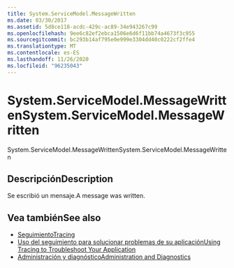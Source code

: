 ```yaml
---
title: System.ServiceModel.MessageWritten
ms.date: 03/30/2017
ms.assetid: 5d8ce118-acdc-429c-ac89-34e943267c99
ms.openlocfilehash: 9ee6c82ef2ebca1506e6d6f11bb74a4673f3c955
ms.sourcegitcommit: bc293b14af795e0e999e3304dd40c0222cf2ffe4
ms.translationtype: MT
ms.contentlocale: es-ES
ms.lasthandoff: 11/26/2020
ms.locfileid: "96235043"
---
```

# <a name="systemservicemodelmessagewritten"></a><span data-ttu-id="bd2a6-102">System.ServiceModel.MessageWritten</span><span class="sxs-lookup"><span data-stu-id="bd2a6-102">System.ServiceModel.MessageWritten</span></span>

<span data-ttu-id="bd2a6-103">System.ServiceModel.MessageWritten</span><span class="sxs-lookup"><span data-stu-id="bd2a6-103">System.ServiceModel.MessageWritten</span></span>  
  
## <a name="description"></a><span data-ttu-id="bd2a6-104">Descripción</span><span class="sxs-lookup"><span data-stu-id="bd2a6-104">Description</span></span>  

 <span data-ttu-id="bd2a6-105">Se escribió un mensaje.</span><span class="sxs-lookup"><span data-stu-id="bd2a6-105">A message was written.</span></span>  
  
## <a name="see-also"></a><span data-ttu-id="bd2a6-106">Vea también</span><span class="sxs-lookup"><span data-stu-id="bd2a6-106">See also</span></span>

- [<span data-ttu-id="bd2a6-107">Seguimiento</span><span class="sxs-lookup"><span data-stu-id="bd2a6-107">Tracing</span></span>](index.md)
- [<span data-ttu-id="bd2a6-108">Uso del seguimiento para solucionar problemas de su aplicación</span><span class="sxs-lookup"><span data-stu-id="bd2a6-108">Using Tracing to Troubleshoot Your Application</span></span>](using-tracing-to-troubleshoot-your-application.md)
- [<span data-ttu-id="bd2a6-109">Administración y diagnóstico</span><span class="sxs-lookup"><span data-stu-id="bd2a6-109">Administration and Diagnostics</span></span>](../index.md)
